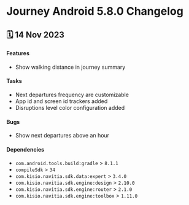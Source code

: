 # Journey Android 5.8.0 Changelog

<h2>🗓 14 Nov 2023</h2>

#### Features
- Show walking distance in journey summary

#### Tasks
- Next departures frequency are customizable
- App id and screen id trackers added
- Disruptions level color configuration added

#### Bugs
- Show next departures above an hour

#### Dependencies
- `com.android.tools.build:gradle` > `8.1.1`
- `compileSdk` > `34`
- `com.kisio.navitia.sdk.data:expert` > `3.4.0`
- `com.kisio.navitia.sdk.engine:design` > `2.10.0`
- `com.kisio.navitia.sdk.engine:router` > `2.1.0`
- `com.kisio.navitia.sdk.engine:toolbox` > `1.11.0`
